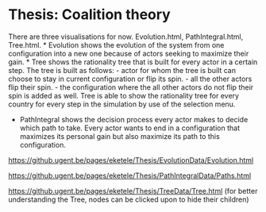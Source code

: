 # Thesis: Coalition theory

There are three visualisations for now. Evolution.html, PathIntegral.html, Tree.html.
    * Evolution shows the evolution of the system from one configuration into a new one because of actors seeking to maximize their gain.
    * Tree shows the rationality tree that is built for every actor in a certain step. The tree is built as follows:
        - actor for whom the tree is built can choose to stay in current configuration or flip its spin.
        - all the other actors flip their spin.
        - the configuration where the all other actors do not flip their spin is added as well.
    Tree is able to show the rationality tree for every country for every step in the simulation by use of the selection menu.
    
   * PathIntegral shows the decision process every actor makes to decide which path to take.
   Every actor wants to end in a configuration that maximizes its personal gain but also maximize its path to this configuration.

https://github.ugent.be/pages/eketele/Thesis/EvolutionData/Evolution.html

https://github.ugent.be/pages/eketele/Thesis/PathIntegralData/Paths.html

https://github.ugent.be/pages/eketele/Thesis/TreeData/Tree.html
(for better understanding the Tree, nodes can be clicked upon to hide their children)